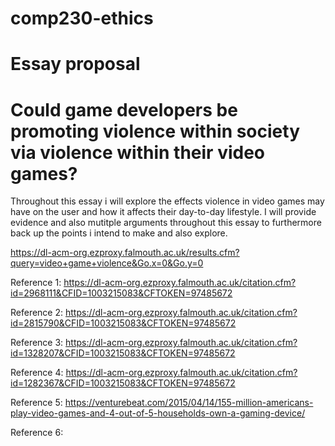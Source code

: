 # comp230-ethics

# Essay proposal

# Could game developers be promoting violence within society via violence within their video games?

Throughout this essay i will explore the effects violence in video games may have on the user and how it affects their day-to-day lifestyle. I will provide evidence and also mutitple arguments throughout this essay to furthermore back up the points i intend to make and also explore.

https://dl-acm-org.ezproxy.falmouth.ac.uk/results.cfm?query=video+game+violence&Go.x=0&Go.y=0

Reference 1: 
https://dl-acm-org.ezproxy.falmouth.ac.uk/citation.cfm?id=2968111&CFID=1003215083&CFTOKEN=97485672

Reference 2:
https://dl-acm-org.ezproxy.falmouth.ac.uk/citation.cfm?id=2815790&CFID=1003215083&CFTOKEN=97485672

Reference 3:
https://dl-acm-org.ezproxy.falmouth.ac.uk/citation.cfm?id=1328207&CFID=1003215083&CFTOKEN=97485672

Reference 4:
https://dl-acm-org.ezproxy.falmouth.ac.uk/citation.cfm?id=1282367&CFID=1003215083&CFTOKEN=97485672

Reference 5:
https://venturebeat.com/2015/04/14/155-million-americans-play-video-games-and-4-out-of-5-households-own-a-gaming-device/

Reference 6:
